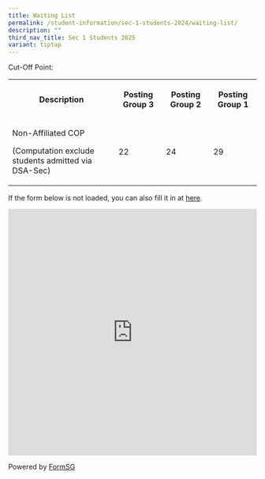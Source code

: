 ```yaml
---
title: Waiting List
permalink: /student-information/sec-1-students-2024/waiting-list/
description: ""
third_nav_title: Sec 1 Students 2025
variant: tiptap
---
```

<p>Cut-Off Point:</p>
<table style="minWidth: 100px">
<colgroup>
<col>
<col>
<col>
<col>
</colgroup>
<tbody>
<tr>
<th rowspan="1" colspan="1">
<p>Description</p>
</th>
<th rowspan="1" colspan="1">
<p>Posting Group 3</p>
</th>
<th rowspan="1" colspan="1">
<p>Posting Group 2</p>
</th>
<th rowspan="1" colspan="1">
<p>Posting Group 1</p>
</th>
</tr>
<tr>
<td rowspan="1" colspan="1">
<p>Non-Affiliated COP</p>
<p>(Computation exclude students admitted via DSA-Sec)</p>
<p></p>
</td>
<td rowspan="1" colspan="1">
<p>22</p>
</td>
<td rowspan="1" colspan="1">
<p>24</p>
</td>
<td rowspan="1" colspan="1">
<p>29</p>
</td>
</tr>
</tbody>
</table>
<p>If the form below is not loaded, you can also fill it in at&nbsp;<a href="https://form.gov.sg/675bb122b5143c574e894c82" rel="noopener noreferrer nofollow" target="_blank"><u>here</u></a>.</p>
<div class="iframe-wrapper">
<iframe style="width:100%; height: 500px" allowfullscreen="true" frameborder="0" src="https://form.gov.sg/675bb122b5143c574e894c82"></iframe>
</div>
<p>Powered by&nbsp;<a href="https://form.gov.sg/" rel="noopener noreferrer nofollow" target="_blank">FormSG</a>
</p>